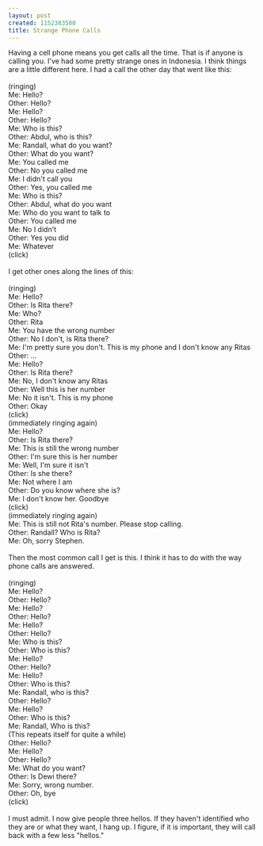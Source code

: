 ```yaml
--- 
layout: post
created: 1152383580
title: Strange Phone Calls
---
```

Having a cell phone means you get calls all the time.  That is if anyone is calling you.  I've had some pretty strange ones in Indonesia.  I think things are a little different here.  I had a call the other day that went like this:<br /><br />(ringing)<br />Me: Hello?<br />Other: Hello?<br />Me: Hello?<br />Other: Hello?<br />Me: Who is this?<br />Other: Abdul, who is this?<br />Me: Randall, what do you want?<br />Other: What do you want?<br />Me: You called me<br />Other: No you called me<br />Me: I didn't call you<br />Other: Yes, you called me<br />Me: Who is this?<br />Other: Abdul, what do you want<br />Me: Who do you want to talk to<br />Other: You called me<br />Me: No I didn't<br />Other: Yes you did<br />Me: Whatever <br />(click)<br /><br />I get other ones along the lines of this:<br /><br />(ringing)<br />Me: Hello?<br />Other: Is Rita there?<br />Me: Who?<br />Other: Rita<br />Me: You have the wrong number<br />Other: No I don't, is Rita there?<br />Me: I'm pretty sure you don't.  This is my phone and I don't know any Ritas<br />Other: ...<br />Me: Hello?<br />Other: Is Rita there?<br />Me: No, I don't know any Ritas<br />Other: Well this is her number<br />Me: No it isn't.  This is my phone<br />Other: Okay<br />(click)<br />(immediately ringing again)<br />Me: Hello?<br />Other: Is Rita there?<br />Me: This is still the wrong number<br />Other: I'm sure this is her number<br />Me: Well, I'm sure it isn't<br />Other: Is she there?<br />Me: Not where I am<br />Other: Do you know where she is?<br />Me: I don't know her.  Goodbye<br />(click)<br />(immediately ringing again)<br />Me: This is still not Rita's number.  Please stop calling.<br />Other: Randall?  Who is Rita?<br />Me: Oh, sorry Stephen.<br /><br />Then the most common call I get is this.  I think it has to do with the way phone calls are answered.<br /><br />(ringing)<br />Me: Hello?<br />Other: Hello?<br />Me: Hello?<br />Other: Hello?<br />Me: Hello?<br />Other: Hello?<br />Me: Who is this?<br />Other: Who is this?<br />Me: Hello?<br />Other: Hello?<br />Me: Hello?<br />Other: Who is this?<br />Me: Randall, who is this?<br />Other: Hello?<br />Me: Hello?<br />Other: Who is this?<br />Me: Randall, Who is this?<br />(This repeats itself for quite a while)<br />Other: Hello?<br />Me: Hello?<br />Other: Hello?<br />Me: What do you want?<br />Other: Is Dewi there?<br />Me: Sorry, wrong number.<br />Other: Oh, bye<br />(click)<br /><br />I must admit.  I now give people three hellos.  If they haven't identified who they are or what they want, I hang up.  I figure, if it is important, they will call back with a few less "hellos."
